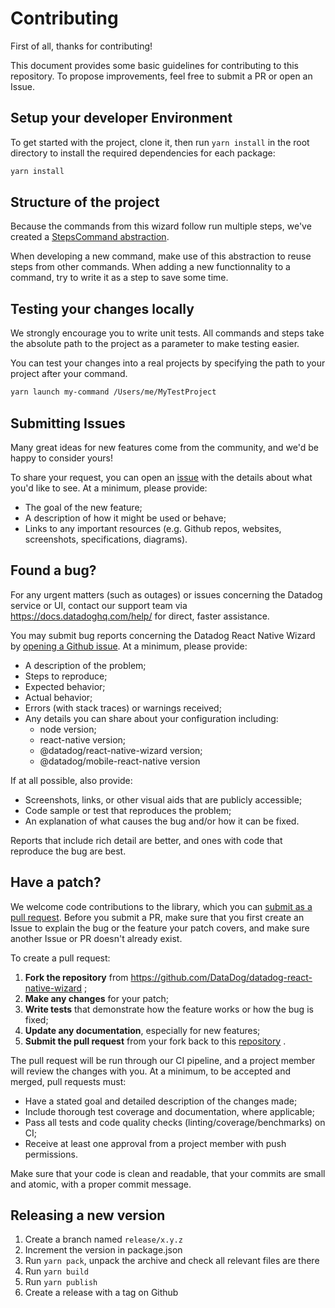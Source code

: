 # Contributing

First of all, thanks for contributing!

This document provides some basic guidelines for contributing to this repository.
To propose improvements, feel free to submit a PR or open an Issue.

## Setup your developer Environment

To get started with the project, clone it, then run `yarn install` in the root directory to install the required dependencies for each package:

```bash
yarn install
```

## Structure of the project

Because the commands from this wizard follow run multiple steps, we've created a [StepsCommand abstraction](./src/utils/StepsCommand/StepsCommand.ts).

When developing a new command, make use of this abstraction to reuse steps from other commands.
When adding a new functionnality to a command, try to write it as a step to save some time.

## Testing your changes locally

We strongly encourage you to write unit tests.
All commands and steps take the absolute path to the project as a parameter to make testing easier.

You can test your changes into a real projects by specifying the path to your project after your command.

```bash
yarn launch my-command /Users/me/MyTestProject
```

## Submitting Issues

Many great ideas for new features come from the community, and we'd be happy to
consider yours!

To share your request, you can open an [issue](https://github.com/DataDog/datadog-react-native-wizard/issues/new)
with the details about what you'd like to see. At a minimum, please provide:

- The goal of the new feature;
- A description of how it might be used or behave;
- Links to any important resources (e.g. Github repos, websites, screenshots,
  specifications, diagrams).

## Found a bug?

For any urgent matters (such as outages) or issues concerning the Datadog service
or UI, contact our support team via https://docs.datadoghq.com/help/ for direct,
faster assistance.

You may submit bug reports concerning the Datadog React Native Wizard by
[opening a Github issue](https://github.com/DataDog/datadog-react-native-wizard/issues/new).
At a minimum, please provide:

- A description of the problem;
- Steps to reproduce;
- Expected behavior;
- Actual behavior;
- Errors (with stack traces) or warnings received;
- Any details you can share about your configuration including:
  - node version;
  - react-native version;
  - @datadog/react-native-wizard version;
  - @datadog/mobile-react-native version

If at all possible, also provide:

- Screenshots, links, or other visual aids that are publicly accessible;
- Code sample or test that reproduces the problem;
- An explanation of what causes the bug and/or how it can be fixed.

Reports that include rich detail are better, and ones with code that reproduce
the bug are best.

## Have a patch?

We welcome code contributions to the library, which you can
[submit as a pull request](https://github.com/DataDog/datadog-react-native-wizard/pull/new/master).
Before you submit a PR, make sure that you first create an Issue to explain the
bug or the feature your patch covers, and make sure another Issue or PR doesn't
already exist.

To create a pull request:

1. **Fork the repository** from https://github.com/DataDog/datadog-react-native-wizard ;
2. **Make any changes** for your patch;
3. **Write tests** that demonstrate how the feature works or how the bug is fixed;
4. **Update any documentation**, especially for new features;
5. **Submit the pull request** from your fork back to this
   [repository](https://github.com/DataDog/datadog-react-native-wizard) .

The pull request will be run through our CI pipeline, and a project member will
review the changes with you. At a minimum, to be accepted and merged, pull
requests must:

- Have a stated goal and detailed description of the changes made;
- Include thorough test coverage and documentation, where applicable;
- Pass all tests and code quality checks (linting/coverage/benchmarks) on CI;
- Receive at least one approval from a project member with push permissions.

Make sure that your code is clean and readable, that your commits are small and
atomic, with a proper commit message.

## Releasing a new version

1. Create a branch named `release/x.y.z`
1. Increment the version in package.json
1. Run `yarn pack`, unpack the archive and check all relevant files are there
1. Run `yarn build`
1. Run `yarn publish`
1. Create a release with a tag on Github
